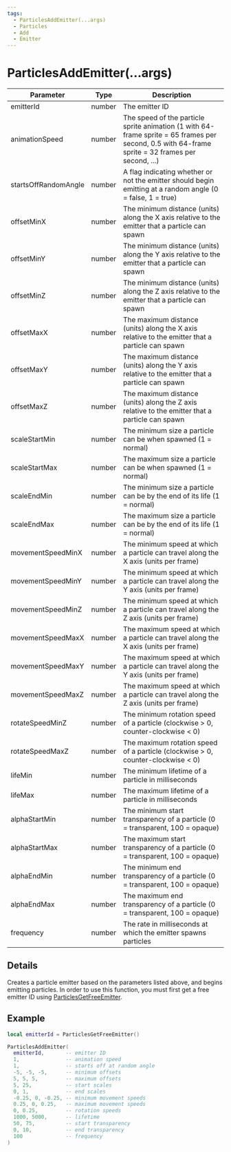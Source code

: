 ```yaml
---
tags:
  - ParticlesAddEmitter(...args)
  - Particles
  - Add
  - Emitter
---
```


# ParticlesAddEmitter(...args)

| Parameter            | Type   | Description                                                                                                                                      |
| -------------------- | ------ | ------------------------------------------------------------------------------------------------------------------------------------------------ |
| emitterId            | number | The emitter ID                                                                                                                                   |
| animationSpeed       | number | The speed of the particle sprite animation (1 with 64-frame sprite = 65 frames per second, 0.5 with 64-frame sprite = 32 frames per second, ...) |
| startsOffRandomAngle | number | A flag indicating whether or not the emitter should begin emitting at a random angle (0 = false, 1 = true)                                       |
| offsetMinX           | number | The minimum distance (units) along the X axis relative to the emitter that a particle can spawn                                                  |
| offsetMinY           | number | The minimum distance (units) along the Y axis relative to the emitter that a particle can spawn                                                  |
| offsetMinZ           | number | The minimum distance (units) along the Z axis relative to the emitter that a particle can spawn                                                  |
| offsetMaxX           | number | The maximum distance (units) along the X axis relative to the emitter that a particle can spawn                                                  |
| offsetMaxY           | number | The maximum distance (units) along the Y axis relative to the emitter that a particle can spawn                                                  |
| offsetMaxZ           | number | The maximum distance (units) along the Z axis relative to the emitter that a particle can spawn                                                  |
| scaleStartMin        | number | The minimum size a particle can be when spawned (1 = normal)                                                                                     |
| scaleStartMax        | number | The maximum size a particle can be when spawned (1 = normal)                                                                                     |
| scaleEndMin          | number | The minimum size a particle can be by the end of its life (1 = normal)                                                                           |
| scaleEndMax          | number | The maximum size a particle can be by the end of its life (1 = normal)                                                                           |
| movementSpeedMinX    | number | The minimum speed at which a particle can travel along the X axis (units per frame)                                                              |
| movementSpeedMinY    | number | The minimum speed at which a particle can travel along the Y axis (units per frame)                                                              |
| movementSpeedMinZ    | number | The minimum speed at which a particle can travel along the Z axis (units per frame)                                                              |
| movementSpeedMaxX    | number | The maximum speed at which a particle can travel along the X axis (units per frame)                                                              |
| movementSpeedMaxY    | number | The maximum speed at which a particle can travel along the Y axis (units per frame)                                                              |
| movementSpeedMaxZ    | number | The maximum speed at which a particle can travel along the Z axis (units per frame)                                                              |
| rotateSpeedMinZ      | number | The minimum rotation speed of a particle (clockwise > 0, counter-clockwise < 0)                                                                  |
| rotateSpeedMaxZ      | number | The maximum rotation speed of a particle (clockwise > 0, counter-clockwise < 0)                                                                  |
| lifeMin              | number | The minimum lifetime of a particle in milliseconds                                                                                               |
| lifeMax              | number | The maximum lifetime of a particle in milliseconds                                                                                               |
| alphaStartMin        | number | The minimum start transparency of a particle (0 = transparent, 100 = opaque)                                                                     |
| alphaStartMax        | number | The maximum start transparency of a particle (0 = transparent, 100 = opaque)                                                                     |
| alphaEndMin          | number | The minimum end transparency of a particle (0 = transparent, 100 = opaque)                                                                       |
| alphaEndMax          | number | The maximum end transparency of a particle (0 = transparent, 100 = opaque)                                                                       |
| frequency            | number | The rate in milliseconds at which the emitter spawns particles                                                                                   |

## Details

Creates a particle emitter based on the parameters listed above, and begins emitting particles. In order to use this function, you must first get a free emitter ID using [ParticlesGetFreeEmitter](./ParticlesGetFreeEmitter.md).

## Example

```lua
local emitterId = ParticlesGetFreeEmitter()

ParticlesAddEmitter(
  emitterId,       -- emitter ID
  1,               -- animation speed
  1,               -- starts off at random angle
  -5, -5, -5,      -- minimum offsets
  5, 5, 5,         -- maximum offsets
  5, 25,           -- start scales
  0, 1,            -- end scales
  -0.25, 0, -0.25, -- minimum movement speeds
  0.25, 0, 0.25,   -- maximum movement speeds
  0, 0.25,         -- rotation speeds
  1000, 5000,      -- lifetime
  50, 75,          -- start transparency
  0, 10,           -- end transparency
  100              -- frequency
)
```
